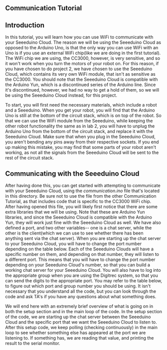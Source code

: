 Communication Tutorial
---

## Introduction
In this tutorial, you will learn how you can use WiFi to communicate with your Seeeduino Cloud. The reason we will be using the Seeeduino Cloud as opposed to the Arduino Uno, is that the only way you can use WiFi with an Uno is if you use an external WiFi chip(like we are doing in the first tutorial). The WiFi chip we are using, the CC3000, however, is very sensitive, and so it won't work when you turn the motors of your robot on. For this reason, if you have chosen to do project 2, we have chosen to use the Seeeduino Cloud, which contains its very own WiFi module, that isn't as sensitive as the CC3000. You should note that the Seeeduino Cloud is compatible with the Arduino Yun, which is a discontinued series of the Arduino line. Since it's discontinued, however, we had no way to get a hold of them, so we will be using the Seeeduino Cloud instead, for this project.

To start, you will first need the necessary materials, which include a robot and a Seeeduino. When you get your robot, you will find that the Arduino Uno is still at the bottom of the circuit stack, which is on top of the robot. So that we can use the WiFi module from the Seeeduino, while keeping the other robot functionality the same as in lab 2, you will have to unplug the Arduino Uno from the bottom of the circuit stack, and replace it with the Seeeduino Cloud. Make sure that when you plug in the Seeeduino Cloud, you aren't bending any pins away from their respective sockets. If you end up making this mistake, you may find that some parts of your robot aren't working, as not all the signals from the Seeeduino Cloud will be sent to the rest of the circuit stack. 

## Communicating with the Seeeduino Cloud
After having done this, you can get started with attempting to communicate with your Seeeduino Cloud, using the *communication.ino* file that's located in this directory. Be sure not to use the file from the other Communication Tutorial, as that includes code that is specific to the CC3000 WiFi chip. After having opened this file, you will likely first notice that there are some extra libraries that we will be using. Note that these are Arduino Yun libraries, and since the Seeeduino Cloud is compatible with the Arduino Yun, they will work just fine with the Seeeduino Cloud as well. We have also defined a port, and two other variables-- one is a chat server, while the other is the client(which we can use to see whether there has been anything sent via the chat server). When you are starting up the chat server to your Seeeduino Cloud, you will have to change the port number depending on the table below. Each of the Seeeduino Clouds will have a specific number on them, and depending on that number, they will listen to a different port. This means that you will have to change the port number depending on your Seeeduino Cloud's number, so that you can build a working chat server for your Seeeduino Cloud. You will also have to log into the appropriate group when you are using the Digitrec system, so that you can send the digits to the appropriate port. You may refer to the table below, to figure out which port and group number you should be using. It isn't necessary that you understand all the code, but you can look through the code and ask TA's if you have any questions about what something does. 

We will end here with an extremely brief overview of what is going on in both the setup section and in the main loop of the code. In the setup section of the code, we are starting up the chat server between the Seeeduino Cloud and the specific port that we want the Seeeduino Cloud to listen to. After this setup code, we keep polling (checking continuously) in the main loop to see whether something else has appeared at the port we are listening to. If something has, we are reading that value, and printing the result to the serial monitor.
